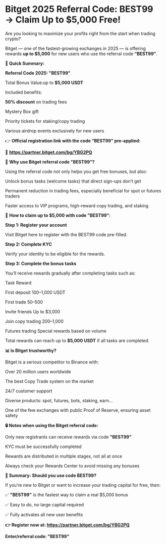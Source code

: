 # Bitget 2025 Referral Code: BEST99 → Claim Up to $5,000 Free!

Are you looking to maximize your profits right from the start when trading crypto?

Bitget — one of the fastest-growing exchanges in 2025 — is offering rewards **up to $5,000** for new users who use the referral code **“BEST99”**.

**🎁 Quick Summary:**

**Referral Code 2025: "BEST99"**

Total Bonus Value:up to **$5,000 USDT**

Included benefits:

**50% discount** on trading fees

Mystery Box gift

Priority tickets for staking/copy trading

Various airdrop events exclusively for new users

👉 **Official registration link with the code “BEST99” pre-applied:**

🔗 **https://partner.bitget.com/bg/YBG2PQ**

💬 **Why use Bitget referral code "BEST99"?**

Using the referral code not only helps you get free bonuses, but also:

Unlock bonus tasks (welcome tasks) that direct sign-ups don’t get

Permanent reduction in trading fees, especially beneficial for spot or futures traders

Faster access to VIP programs, high-reward copy trading, and staking

📌 **How to claim up to $5,000 with code "BEST99":**

**Step 1: Register your account**

Visit Bitget here to register with the BEST99 code pre-filled.

**Step 2: Complete KYC**

Verify your identity to be eligible for the rewards.

**Step 3: Complete the bonus tasks**

You’ll receive rewards gradually after completing tasks such as:

Task	Reward

First deposit	$100–$1,000 USDT

First trade	$50–$500

Invite friends	Up to $3,000

Join copy trading	$200–$1,000

Futures trading	Special rewards based on volume

Total rewards can reach up to **$5,000 USDT** if all tasks are completed.

**📊 Is Bitget trustworthy?**

Bitget is a serious competitor to Binance with:

Over 20 million users worldwide

The best Copy Trade system on the market

24/7 customer support

Diverse products: spot, futures, bots, staking, earn...

One of the few exchanges with public Proof of Reserve, ensuring asset safety

**🔒 Notes when using the Bitget referral code:**

Only new registrants can receive rewards via code **"BEST99"**

KYC must be successfully completed

Rewards are distributed in multiple stages, not all at once

Always check your Rewards Center to avoid missing any bonuses

**🎯 Summary: Should you use code BEST99?**

If you’re new to Bitget or want to increase your trading capital for free, then:

✅ **"BEST99"** is the fastest way to claim a real $5,000 bonus

✅ Easy to do, no large capital required

✅ Fully activates all new user benefits

**👉 Register now at: https://partner.bitget.com/bg/YBG2PQ**

**Enter/referral code: "BEST99"**

